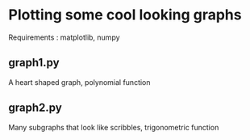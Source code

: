 # Plotting some cool looking graphs

Requirements : matplotlib, numpy

## graph1.py
A heart shaped graph, polynomial function

## graph2.py
Many subgraphs that look like scribbles, trigonometric function